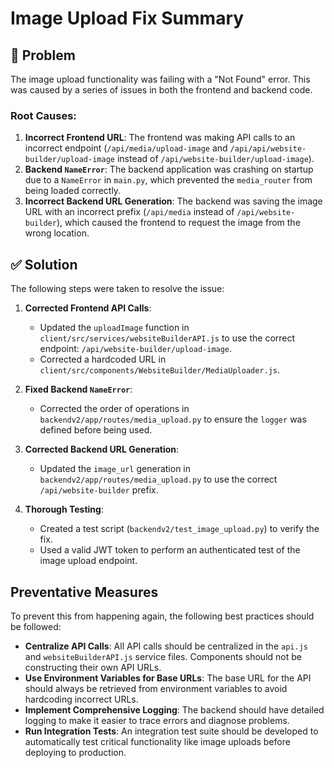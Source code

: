 # Image Upload Fix Summary

## 🎯 Problem

The image upload functionality was failing with a "Not Found" error. This was caused by a series of issues in both the frontend and backend code.

### Root Causes:
1.  **Incorrect Frontend URL**: The frontend was making API calls to an incorrect endpoint (`/api/media/upload-image` and `/api/api/website-builder/upload-image` instead of `/api/website-builder/upload-image`).
2.  **Backend `NameError`**: The backend application was crashing on startup due to a `NameError` in `main.py`, which prevented the `media_router` from being loaded correctly.
3.  **Incorrect Backend URL Generation**: The backend was saving the image URL with an incorrect prefix (`/api/media` instead of `/api/website-builder`), which caused the frontend to request the image from the wrong location.

## ✅ Solution

The following steps were taken to resolve the issue:

1.  **Corrected Frontend API Calls**:
    *   Updated the `uploadImage` function in `client/src/services/websiteBuilderAPI.js` to use the correct endpoint: `/api/website-builder/upload-image`.
    *   Corrected a hardcoded URL in `client/src/components/WebsiteBuilder/MediaUploader.js`.

2.  **Fixed Backend `NameError`**:
    *   Corrected the order of operations in `backendv2/app/routes/media_upload.py` to ensure the `logger` was defined before being used.

3.  **Corrected Backend URL Generation**:
    *   Updated the `image_url` generation in `backendv2/app/routes/media_upload.py` to use the correct `/api/website-builder` prefix.

4.  **Thorough Testing**:
    *   Created a test script (`backendv2/test_image_upload.py`) to verify the fix.
    *   Used a valid JWT token to perform an authenticated test of the image upload endpoint.

##  Preventative Measures

To prevent this from happening again, the following best practices should be followed:

*   **Centralize API Calls**: All API calls should be centralized in the `api.js` and `websiteBuilderAPI.js` service files. Components should not be constructing their own API URLs.
*   **Use Environment Variables for Base URLs**: The base URL for the API should always be retrieved from environment variables to avoid hardcoding incorrect URLs.
*   **Implement Comprehensive Logging**: The backend should have detailed logging to make it easier to trace errors and diagnose problems.
*   **Run Integration Tests**: An integration test suite should be developed to automatically test critical functionality like image uploads before deploying to production.